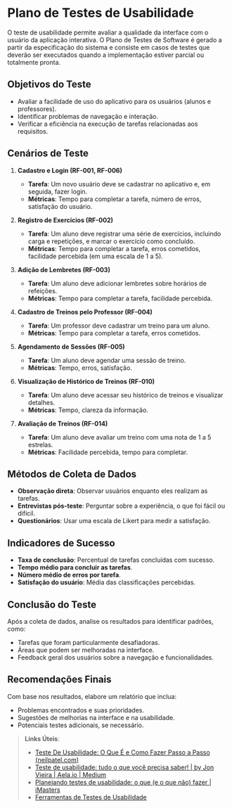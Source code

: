 # Plano de Testes de Usabilidade

O teste de usabilidade permite avaliar a qualidade da interface com o usuário da aplicação interativa. O Plano de Testes de Software é gerado a partir da especificação do sistema e consiste em casos de testes que deverão ser executados quando a implementação estiver parcial ou totalmente pronta.

## Objetivos do Teste
- Avaliar a facilidade de uso do aplicativo para os usuários (alunos e professores).
- Identificar problemas de navegação e interação.
- Verificar a eficiência na execução de tarefas relacionadas aos requisitos.

## Cenários de Teste

1. **Cadastro e Login (RF-001, RF-006)**
   - **Tarefa**: Um novo usuário deve se cadastrar no aplicativo e, em seguida, fazer login.
   - **Métricas**: Tempo para completar a tarefa, número de erros, satisfação do usuário.

2. **Registro de Exercícios (RF-002)**
   - **Tarefa**: Um aluno deve registrar uma série de exercícios, incluindo carga e repetições, e marcar o exercício como concluído.
   - **Métricas**: Tempo para completar a tarefa, erros cometidos, facilidade percebida (em uma escala de 1 a 5).

3. **Adição de Lembretes (RF-003)**
   - **Tarefa**: Um aluno deve adicionar lembretes sobre horários de refeições.
   - **Métricas**: Tempo para completar a tarefa, facilidade percebida.

4. **Cadastro de Treinos pelo Professor (RF-004)**
   - **Tarefa**: Um professor deve cadastrar um treino para um aluno.
   - **Métricas**: Tempo para completar a tarefa, erros cometidos.

5. **Agendamento de Sessões (RF-005)**
   - **Tarefa**: Um aluno deve agendar uma sessão de treino.
   - **Métricas**: Tempo, erros, satisfação.

6. **Visualização de Histórico de Treinos (RF-010)**
   - **Tarefa**: Um aluno deve acessar seu histórico de treinos e visualizar detalhes.
   - **Métricas**: Tempo, clareza da informação.

7. **Avaliação de Treinos (RF-014)**
   - **Tarefa**: Um aluno deve avaliar um treino com uma nota de 1 a 5 estrelas.
   - **Métricas**: Facilidade percebida, tempo para completar.

## Métodos de Coleta de Dados
- **Observação direta**: Observar usuários enquanto eles realizam as tarefas.
- **Entrevistas pós-teste**: Perguntar sobre a experiência, o que foi fácil ou difícil.
- **Questionários**: Usar uma escala de Likert para medir a satisfação.

## Indicadores de Sucesso
- **Taxa de conclusão**: Percentual de tarefas concluídas com sucesso.
- **Tempo médio para concluir as tarefas**.
- **Número médio de erros por tarefa**.
- **Satisfação do usuário**: Média das classificações percebidas.

## Conclusão do Teste
Após a coleta de dados, analise os resultados para identificar padrões, como:
- Tarefas que foram particularmente desafiadoras.
- Áreas que podem ser melhoradas na interface.
- Feedback geral dos usuários sobre a navegação e funcionalidades.

## Recomendações Finais
Com base nos resultados, elabore um relatório que inclua:
- Problemas encontrados e suas prioridades.
- Sugestões de melhorias na interface e na usabilidade.
- Potenciais testes adicionais, se necessário.


> **Links Úteis**:
> - [Teste De Usabilidade: O Que É e Como Fazer Passo a Passo (neilpatel.com)](https://neilpatel.com/br/blog/teste-de-usabilidade/)
> - [Teste de usabilidade: tudo o que você precisa saber! | by Jon Vieira | Aela.io | Medium](https://medium.com/aela/teste-de-usabilidade-o-que-voc%C3%AA-precisa-saber-39a36343d9a6/)
> - [Planejando testes de usabilidade: o que (e o que não) fazer | iMasters](https://imasters.com.br/design-ux/planejando-testes-de-usabilidade-o-que-e-o-que-nao-fazer/)
> - [Ferramentas de Testes de Usabilidade](https://www.usability.gov/how-to-and-tools/resources/templates.html)
